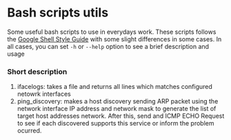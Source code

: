 # Bash scripts utils

Some useful bash scripts to use in everydays work. These scripts follows the [Google Shell Style Guide](https://google.github.io/styleguide/shellguide.html#s6.3-tests) with some slight differences in some cases. In all cases, you can set `-h` or `--help` option to see a brief description and usage

### Short description

1. ifacelogs: takes a file and returns all lines which matches configured netowrk interfaces
2. ping_discovery: makes a host discovery sending ARP packet using the network interface IP address and network mask to generate the list of target host addresses network. After this, send and ICMP ECHO Request to see if each discovered supports this service or inform the problem ocurred.

